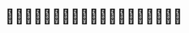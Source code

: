 # :grimacing::grimacing::grimacing::grimacing::grimacing::grimacing::grimacing::grimacing::grimacing::grimacing::grimacing::grimacing::grimacing::grimacing::grimacing::grimacing::grimacing::grimacing::grimacing:
